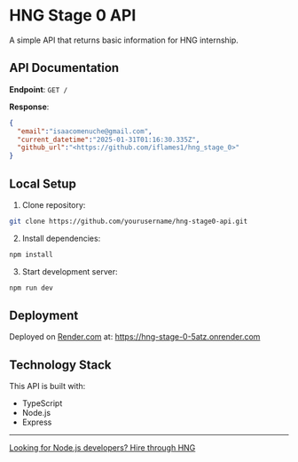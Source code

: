 # HNG Stage 0 API

A simple API that returns basic information for HNG internship.

## API Documentation

**Endpoint**: `GET /`

**Response**:

```json
{
  "email":"isaacomenuche@gmail.com",
  "current_datetime":"2025-01-31T01:16:30.335Z",
  "github_url":"<https://github.com/iflames1/hng_stage_0>"
}
```

## Local Setup
1. Clone repository:

```bash
git clone https://github.com/yourusername/hng-stage0-api.git
```
2. Install dependencies:

```bash
npm install
```
3. Start development server:

```bash
npm run dev
```
## Deployment
Deployed on [Render.com](render.com) at:
https://hng-stage-0-5atz.onrender.com

## Technology Stack
This API is built with:
- TypeScript
- Node.js
- Express

---

[Looking for Node.js developers? Hire through HNG](https://hng.tech/hire/nodejs-developers)
